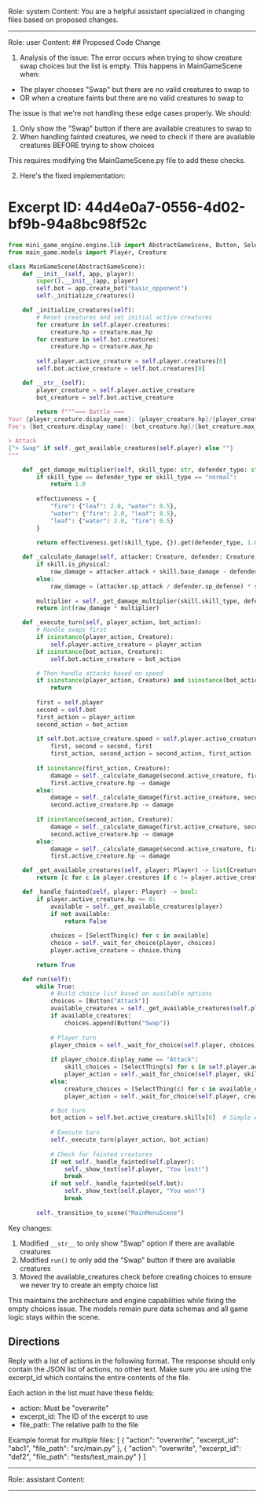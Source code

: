 Role: system
Content: You are a helpful assistant specialized in changing files based on proposed changes.
__________________
Role: user
Content: ## Proposed Code Change
1. Analysis of the issue:
The error occurs when trying to show creature swap choices but the list is empty. This happens in MainGameScene when:
- The player chooses "Swap" but there are no valid creatures to swap to
- OR when a creature faints but there are no valid creatures to swap to

The issue is that we're not handling these edge cases properly. We should:
1. Only show the "Swap" button if there are available creatures to swap to
2. When handling fainted creatures, we need to check if there are available creatures BEFORE trying to show choices

This requires modifying the MainGameScene.py file to add these checks.

2. Here's the fixed implementation:

# Excerpt ID: 44d4e0a7-0556-4d02-bf9b-94a8bc98f52c
```python main_game/scenes/main_game_scene.py
from mini_game_engine.engine.lib import AbstractGameScene, Button, SelectThing
from main_game.models import Player, Creature

class MainGameScene(AbstractGameScene):
    def __init__(self, app, player):
        super().__init__(app, player)
        self.bot = app.create_bot("basic_opponent")
        self._initialize_creatures()

    def _initialize_creatures(self):
        # Reset creatures and set initial active creatures
        for creature in self.player.creatures:
            creature.hp = creature.max_hp
        for creature in self.bot.creatures:
            creature.hp = creature.max_hp
            
        self.player.active_creature = self.player.creatures[0]
        self.bot.active_creature = self.bot.creatures[0]

    def __str__(self):
        player_creature = self.player.active_creature
        bot_creature = self.bot.active_creature
        
        return f"""=== Battle ===
Your {player_creature.display_name}: {player_creature.hp}/{player_creature.max_hp} HP
Foe's {bot_creature.display_name}: {bot_creature.hp}/{bot_creature.max_hp} HP

> Attack
{"> Swap" if self._get_available_creatures(self.player) else ""}
"""

    def _get_damage_multiplier(self, skill_type: str, defender_type: str) -> float:
        if skill_type == defender_type or skill_type == "normal":
            return 1.0
            
        effectiveness = {
            "fire": {"leaf": 2.0, "water": 0.5},
            "water": {"fire": 2.0, "leaf": 0.5},
            "leaf": {"water": 2.0, "fire": 0.5}
        }
        
        return effectiveness.get(skill_type, {}).get(defender_type, 1.0)

    def _calculate_damage(self, attacker: Creature, defender: Creature, skill) -> int:
        if skill.is_physical:
            raw_damage = attacker.attack + skill.base_damage - defender.defense
        else:
            raw_damage = (attacker.sp_attack / defender.sp_defense) * skill.base_damage
            
        multiplier = self._get_damage_multiplier(skill.skill_type, defender.creature_type)
        return int(raw_damage * multiplier)

    def _execute_turn(self, player_action, bot_action):
        # Handle swaps first
        if isinstance(player_action, Creature):
            self.player.active_creature = player_action
        if isinstance(bot_action, Creature):
            self.bot.active_creature = bot_action

        # Then handle attacks based on speed
        if isinstance(player_action, Creature) and isinstance(bot_action, Creature):
            return
            
        first = self.player
        second = self.bot
        first_action = player_action
        second_action = bot_action
        
        if self.bot.active_creature.speed > self.player.active_creature.speed:
            first, second = second, first
            first_action, second_action = second_action, first_action
            
        if isinstance(first_action, Creature):
            damage = self._calculate_damage(second.active_creature, first.active_creature, second_action)
            first.active_creature.hp -= damage
        else:
            damage = self._calculate_damage(first.active_creature, second.active_creature, first_action)
            second.active_creature.hp -= damage
            
        if isinstance(second_action, Creature):
            damage = self._calculate_damage(first.active_creature, second.active_creature, first_action)
            second.active_creature.hp -= damage
        else:
            damage = self._calculate_damage(second.active_creature, first.active_creature, second_action)
            first.active_creature.hp -= damage

    def _get_available_creatures(self, player: Player) -> list[Creature]:
        return [c for c in player.creatures if c != player.active_creature and c.hp > 0]

    def _handle_fainted(self, player: Player) -> bool:
        if player.active_creature.hp <= 0:
            available = self._get_available_creatures(player)
            if not available:
                return False
                
            choices = [SelectThing(c) for c in available]
            choice = self._wait_for_choice(player, choices)
            player.active_creature = choice.thing
            
        return True

    def run(self):
        while True:
            # Build choice list based on available options
            choices = [Button("Attack")]
            available_creatures = self._get_available_creatures(self.player)
            if available_creatures:
                choices.append(Button("Swap"))
            
            # Player turn
            player_choice = self._wait_for_choice(self.player, choices)
            
            if player_choice.display_name == "Attack":
                skill_choices = [SelectThing(s) for s in self.player.active_creature.skills]
                player_action = self._wait_for_choice(self.player, skill_choices).thing
            else:
                creature_choices = [SelectThing(c) for c in available_creatures]
                player_action = self._wait_for_choice(self.player, creature_choices).thing

            # Bot turn
            bot_action = self.bot.active_creature.skills[0]  # Simple AI just uses first skill
            
            # Execute turn
            self._execute_turn(player_action, bot_action)
            
            # Check for fainted creatures
            if not self._handle_fainted(self.player):
                self._show_text(self.player, "You lost!")
                break
            if not self._handle_fainted(self.bot):
                self._show_text(self.player, "You won!")
                break
                
        self._transition_to_scene("MainMenuScene")
```

Key changes:
1. Modified `__str__` to only show "Swap" option if there are available creatures
2. Modified `run()` to only add the "Swap" button if there are available creatures
3. Moved the available_creatures check before creating choices to ensure we never try to create an empty choice list

This maintains the architecture and engine capabilities while fixing the empty choices issue. The models remain pure data schemas and all game logic stays within the scene.

## Directions
Reply with a list of actions in the following format. The response should only contain the JSON list of actions, no other text.
Make sure you are using the excerpt_id which contains the entire contents of the file.

Each action in the list must have these fields:
- action: Must be "overwrite"
- excerpt_id: The ID of the excerpt to use
- file_path: The relative path to the file

Example format for multiple files:
[
    {
        "action": "overwrite",
        "excerpt_id": "abc1",
        "file_path": "src/main.py"
    },
    {
        "action": "overwrite",
        "excerpt_id": "def2",
        "file_path": "tests/test_main.py"
    }
]
__________________
Role: assistant
Content: 
__________________
